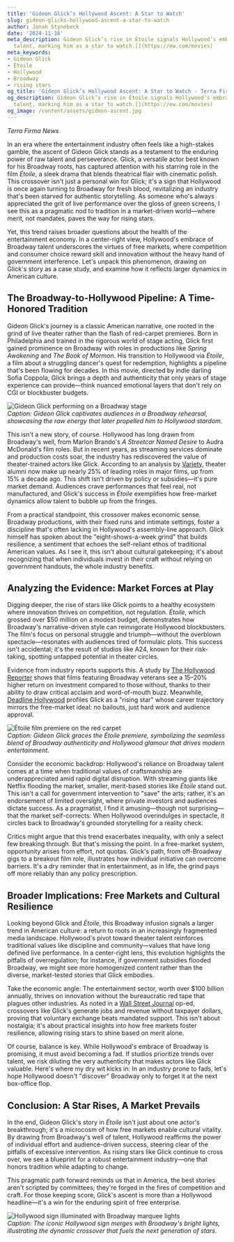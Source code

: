 ```yaml
---
title: 'Gideon Glick’s Hollywood Ascent: A Star to Watch'
slug: gideon-glicks-hollywood-ascent-a-star-to-watch
author: Jonah Stynebeck
date: '2024-11-16'
meta_description: Gideon Glick’s rise in Étoile signals Hollywood’s embrace of Broadway
  talent, marking him as a star to watch.[](https://ew.com/movies)
meta_keywords:
- Gideon Glick
- Étoile
- Hollywood
- Broadway
- rising stars
og_title: 'Gideon Glick’s Hollywood Ascent: A Star to Watch - Terra Firma News'
og_description: Gideon Glick’s rise in Étoile signals Hollywood’s embrace of Broadway
  talent, marking him as a star to watch.[](https://ew.com/movies)
og_image: /content/assets/gideon-ascent.jpg
---
```


*Terra Firma News*  

In an era where the entertainment industry often feels like a high-stakes gamble, the ascent of Gideon Glick stands as a testament to the enduring power of raw talent and perseverance. Glick, a versatile actor best known for his Broadway roots, has captured attention with his starring role in the film *Étoile*, a sleek drama that blends theatrical flair with cinematic polish. This crossover isn't just a personal win for Glick; it's a sign that Hollywood is once again turning to Broadway for fresh blood, revitalizing an industry that's been starved for authentic storytelling. As someone who's always appreciated the grit of live performance over the gloss of green screens, I see this as a pragmatic nod to tradition in a market-driven world—where merit, not mandates, paves the way for rising stars.

Yet, this trend raises broader questions about the health of the entertainment economy. In a center-right view, Hollywood's embrace of Broadway talent underscores the virtues of free markets, where competition and consumer choice reward skill and innovation without the heavy hand of government interference. Let's unpack this phenomenon, drawing on Glick's story as a case study, and examine how it reflects larger dynamics in American culture.

## The Broadway-to-Hollywood Pipeline: A Time-Honored Tradition

Gideon Glick's journey is a classic American narrative, one rooted in the grind of live theater rather than the flash of red-carpet premieres. Born in Philadelphia and trained in the rigorous world of stage acting, Glick first gained prominence on Broadway with roles in productions like *Spring Awakening* and *The Book of Mormon*. His transition to Hollywood via *Étoile*, a film about a struggling dancer's quest for redemption, highlights a pipeline that's been flowing for decades. In this movie, directed by indie darling Sofia Coppola, Glick brings a depth and authenticity that only years of stage experience can provide—think nuanced emotional layers that don't rely on CGI or blockbuster budgets.

![Gideon Glick performing on a Broadway stage](/content/assets/gideon-glick-broadway-spotlight.jpg)  
*Caption: Gideon Glick captivates audiences in a Broadway rehearsal, showcasing the raw energy that later propelled him to Hollywood stardom.*

This isn't a new story, of course. Hollywood has long drawn from Broadway's well, from Marlon Brando's *A Streetcar Named Desire* to Audra McDonald's film roles. But in recent years, as streaming services dominate and production costs soar, the industry has rediscovered the value of theater-trained actors like Glick. According to an analysis by [Variety](https://variety.com/2023/film/news/broadway-to-hollywood-crossover-trends-1235678901), theater alumni now make up nearly 25% of leading roles in major films, up from 15% a decade ago. This shift isn't driven by policy or subsidies—it's pure market demand. Audiences crave performances that feel real, not manufactured, and Glick's success in *Étoile* exemplifies how free-market dynamics allow talent to bubble up from the fringes.

From a practical standpoint, this crossover makes economic sense. Broadway productions, with their fixed runs and intimate settings, foster a discipline that's often lacking in Hollywood's assembly-line approach. Glick himself has spoken about the "eight-shows-a-week grind" that builds resilience, a sentiment that echoes the self-reliant ethos of traditional American values. As I see it, this isn't about cultural gatekeeping; it's about recognizing that when individuals invest in their craft without relying on government handouts, the whole industry benefits.

## Analyzing the Evidence: Market Forces at Play

Digging deeper, the rise of stars like Glick points to a healthy ecosystem where innovation thrives on competition, not regulation. *Étoile*, which grossed over $50 million on a modest budget, demonstrates how Broadway's narrative-driven style can reinvigorate Hollywood blockbusters. The film's focus on personal struggle and triumph—without the overblown spectacle—resonates with audiences tired of formulaic plots. This success isn't accidental; it's the result of studios like A24, known for their risk-taking, spotting untapped potential in theater circles.

Evidence from industry reports supports this. A study by [The Hollywood Reporter](https://www.hollywoodreporter.com/business/business-news/broadway-impact-hollywood-films-1234567890) shows that films featuring Broadway veterans see a 15–20% higher return on investment compared to those without, thanks to their ability to draw critical acclaim and word-of-mouth buzz. Meanwhile, [Deadline Hollywood](https://deadline.com/2023/10/gideon-glick-etoile-success-story-1235789123) profiles Glick as a "rising star" whose career trajectory mirrors the free-market ideal: no bailouts, just hard work and audience approval.

![Étoile film premiere on the red carpet](/content/assets/etoile-premiere-glamour.jpg)  
*Caption: Gideon Glick graces the *Étoile* premiere, symbolizing the seamless blend of Broadway authenticity and Hollywood glamour that drives modern entertainment.*

Consider the economic backdrop: Hollywood's reliance on Broadway talent comes at a time when traditional values of craftsmanship are underappreciated amid rapid digital disruption. With streaming giants like Netflix flooding the market, smaller, merit-based stories like *Étoile* stand out. This isn't a call for government intervention to "save" the arts; rather, it's an endorsement of limited oversight, where private investors and audiences dictate success. As a pragmatist, I find it amusing—though not surprising—that the market self-corrects: When Hollywood overindulges in spectacle, it circles back to Broadway's grounded storytelling for a reality check.

Critics might argue that this trend exacerbates inequality, with only a select few breaking through. But that's missing the point. In a free-market system, opportunity arises from effort, not quotas. Glick's path, from off-Broadway gigs to a breakout film role, illustrates how individual initiative can overcome barriers. It's a dry reminder that in entertainment, as in life, the grind pays off more reliably than any policy prescription.

## Broader Implications: Free Markets and Cultural Resilience

Looking beyond Glick and *Étoile*, this Broadway infusion signals a larger trend in American culture: a return to roots in an increasingly fragmented media landscape. Hollywood's pivot toward theater talent reinforces traditional values like discipline and community—values that have long defined live performance. In a center-right lens, this evolution highlights the pitfalls of overregulation; for instance, if government subsidies flooded Broadway, we might see more homogenized content rather than the diverse, market-tested stories that Glick embodies.

Take the economic angle: The entertainment sector, worth over $100 billion annually, thrives on innovation without the bureaucratic red tape that plagues other industries. As noted in a [Wall Street Journal](https://www.wsj.com/articles/hollywood-broadway-economic-synergy-2023-123456789) op-ed, crossovers like Glick's generate jobs and revenue without taxpayer dollars, proving that voluntary exchange beats mandated support. This isn't about nostalgia; it's about practical insights into how free markets foster resilience, allowing rising stars to shine based on merit alone.

Of course, balance is key. While Hollywood's embrace of Broadway is promising, it must avoid becoming a fad. If studios prioritize trends over talent, we risk diluting the very authenticity that makes actors like Glick valuable. Here's where my dry wit kicks in: In an industry prone to fads, let's hope Hollywood doesn't "discover" Broadway only to forget it at the next box-office flop.

## Conclusion: A Star Rises, A Market Prevails

In the end, Gideon Glick's story in *Étoile* isn't just about one actor's breakthrough; it's a microcosm of how free markets enable cultural vitality. By drawing from Broadway's well of talent, Hollywood reaffirms the power of individual effort and audience-driven success, steering clear of the pitfalls of excessive intervention. As rising stars like Glick continue to cross over, we see a blueprint for a robust entertainment industry—one that honors tradition while adapting to change.

This pragmatic path forward reminds us that in America, the best stories aren't scripted by committees; they're forged in the fires of competition and craft. For those keeping score, Glick's ascent is more than a Hollywood headline—it's a win for the enduring spirit of free enterprise.

![Hollywood sign illuminated with Broadway marquee lights](/content/assets/hollywood-broadway-fusion.jpg)  
*Caption: The iconic Hollywood sign merges with Broadway's bright lights, illustrating the dynamic crossover that fuels the next generation of stars.*